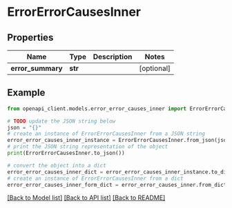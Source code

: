 # ErrorErrorCausesInner


## Properties

Name | Type | Description | Notes
------------ | ------------- | ------------- | -------------
**error_summary** | **str** |  | [optional] 

## Example

```python
from openapi_client.models.error_error_causes_inner import ErrorErrorCausesInner

# TODO update the JSON string below
json = "{}"
# create an instance of ErrorErrorCausesInner from a JSON string
error_error_causes_inner_instance = ErrorErrorCausesInner.from_json(json)
# print the JSON string representation of the object
print(ErrorErrorCausesInner.to_json())

# convert the object into a dict
error_error_causes_inner_dict = error_error_causes_inner_instance.to_dict()
# create an instance of ErrorErrorCausesInner from a dict
error_error_causes_inner_form_dict = error_error_causes_inner.from_dict(error_error_causes_inner_dict)
```
[[Back to Model list]](../README.md#documentation-for-models) [[Back to API list]](../README.md#documentation-for-api-endpoints) [[Back to README]](../README.md)


